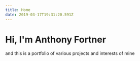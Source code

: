 ```yaml
---
title: Home
date: 2019-03-17T19:31:20.591Z
---
```


# Hi, I'm Anthony Fortner

and this is a portfolio of various projects and interests of mine
